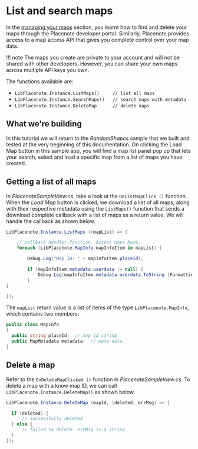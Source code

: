 # List and search maps

In the [managing your maps](../managing-your-maps.md) section, you learnt how to find and delete your maps through the Placenote developer portal. Similarly, Placenote provides access to a map access API that gives you complete control over your map data.


!!! note
    The maps you create are private to your account and will not be shared with other developers. However, you can share your own maps across multiple API keys you own.

The functions available are:

* `LibPlacenote.Instance.ListMaps()     // list all maps`
* `LibPlacenote.Instance.SearchMaps()   // search maps with metadata`
* `LibPlacenote.Instance.DeleteMap      // delete maps`

## What we're building
In this tutorial we will return to the *RandomShapes* sample that we built and tested at the very beginning of this documentation. On clicking the Load Map button in this sample app, you will find a map list panel pop up that lets your search, select and load a specific map from a list of maps you have created.

## Getting a list of all maps
In *PlacenoteSampleView.cs*, take a look at the `OnListMapClick ()` function. When the *Load Map* button is clicked, we download a list of all maps, along with their respective metadata using the `ListMaps()` function that sends a download complete callback with a list of maps as a return value. We will handle the callback as shown below.

``` csharp
LibPlacenote.Instance.ListMaps ((mapList) => {

    // callback handler function. Access maps here.
    foreach (LibPlacenote.MapInfo mapInfoItem in mapList) {

        Debug.Log("Map ID: " + mapInfoItem.placeId);

        if (mapInfoItem.metadata.userdata != null) {
            Debug.Log(mapInfoItem.metadata.userdata.ToString (Formatting.None));
        }
}

});
```
The `mapList` return value is a list of items of the type `LibPlacenote.MapInfo`, which contains two members:

``` csharp
public class MapInfo
{
  public string placeId;  // map id string
  public MapMetadata metadata;  // meta data
}
```

## Delete a map

Refer to the `OnDeleteMapClicked ()` function in *PlacenoteSampleView.cs*. To delete a map with a know map ID, we can call `LibPlacenote.Instance.DeleteMap()` as shown below.

``` csharp
LibPlacenote.Instance.DeleteMap (mapId, (deleted, errMsg) => {

  if (deleted) {
      // successfully deleted
  } else {
      // failed to delete. errMsg is a string
  }
});
```
